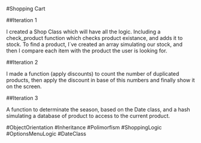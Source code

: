 #Shopping Cart

##Iteration 1

I created a Shop Class which will have all the logic. Including a check_product function which checks product existance, and adds it to stock. To find a product, I´ve created an array simulating our stock, and then I compare each item with the product the user is looking for. 

##Iteration 2

I made a function (apply discounts) to count the number of duplicated products, then apply the discount in base of this numbers and finally show it on the screen.

##Iteration 3

A function to determinate the season, based on the Date class, and a hash simulating a database of product to access to the current product.

#ObjectOrientation #Inheritance #Polimorfism #ShoppingLogic #OptionsMenuLogic #DateClass